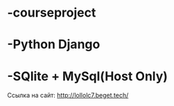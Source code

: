 # -courseproject
# -Python Django
# -SQlite + MySql(Host Only)

Ссылка на сайт: http://lollolc7.beget.tech/
